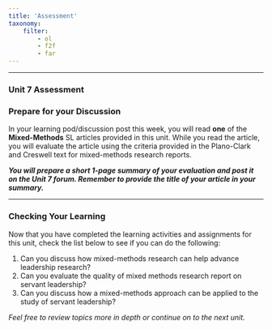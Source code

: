 ```yaml
---
title: 'Assessment'
taxonomy:
    filter:
        - ol
        - f2f
        - far
---
```




---

### Unit 7 Assessment

### Prepare for your Discussion

In your learning pod/discussion post this week, you will read **one** of the **Mixed-Methods** SL articles provided in this unit.  While you read the article, you will evaluate the article using the criteria provided in the Plano-Clark and Creswell text for mixed-methods research reports.  

**_You will prepare a short 1-page summary of your evaluation and post it on the Unit 7 forum. Remember to provide the title of your article in your summary._**

---

### Checking Your Learning

Now that you have completed the learning activities and assignments for this unit, check the list below to see if you can do the following:

1. Can you discuss how mixed-methods research can help advance leadership research?
2. Can you evaluate the quality of mixed methods research report on servant leadership?
3. Can you discuss how a mixed-methods approach can be applied to the study of servant leadership?

_Feel free to review topics more in depth or continue on to the next unit._